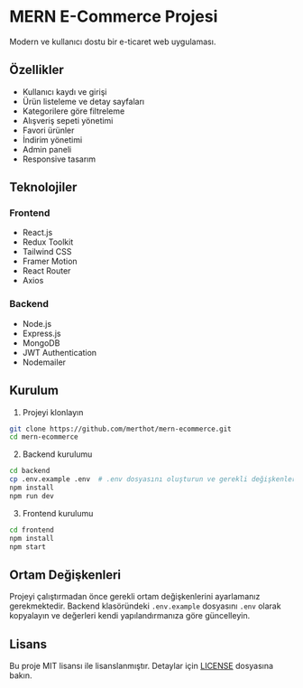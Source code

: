 # MERN E-Commerce Projesi

Modern ve kullanıcı dostu bir e-ticaret web uygulaması.

## Özellikler

- Kullanıcı kaydı ve girişi
- Ürün listeleme ve detay sayfaları
- Kategorilere göre filtreleme
- Alışveriş sepeti yönetimi
- Favori ürünler
- İndirim yönetimi
- Admin paneli
- Responsive tasarım

## Teknolojiler

### Frontend
- React.js
- Redux Toolkit
- Tailwind CSS
- Framer Motion
- React Router
- Axios

### Backend
- Node.js
- Express.js
- MongoDB
- JWT Authentication
- Nodemailer

## Kurulum

1. Projeyi klonlayın
```bash
git clone https://github.com/merthot/mern-ecommerce.git
cd mern-ecommerce
```

2. Backend kurulumu
```bash
cd backend
cp .env.example .env  # .env dosyasını oluşturun ve gerekli değişkenleri ayarlayın
npm install
npm run dev
```

3. Frontend kurulumu
```bash
cd frontend
npm install
npm start
```

## Ortam Değişkenleri

Projeyi çalıştırmadan önce gerekli ortam değişkenlerini ayarlamanız gerekmektedir. Backend klasöründeki `.env.example` dosyasını `.env` olarak kopyalayın ve değerleri kendi yapılandırmanıza göre güncelleyin.

## Lisans

Bu proje MIT lisansı ile lisanslanmıştır. Detaylar için [LICENSE](LICENSE) dosyasına bakın. 